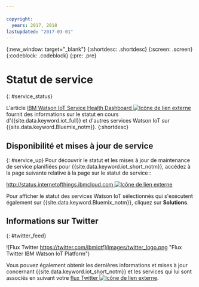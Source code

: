 ```yaml
---

copyright:
  years: 2017, 2018
lastupdated: "2017-03-01"
---
```


{:new_window: target="_blank"}
{:shortdesc: .shortdesc}
{:screen: .screen}
{:codeblock: .codeblock}
{:pre: .pre}

# Statut de service
{: #service_status}

L'article [IBM Watson IoT Service Health Dashboard ![Icône de lien externe](../../icons/launch-glyph.svg "External link icon")](https://status.internetofthings.ibmcloud.com) fournit des informations sur le statut en cours d'{{site.data.keyword.iot_full}} et d'autres services Watson IoT sur {{site.data.keyword.Bluemix_notm}}.
{:shortdesc}

## Disponibilité et mises à jour de service
{: #service_up}
Pour découvrir le statut et les mises à jour de maintenance de service planifiées pour {{site.data.keyword.iot_short_notm}}, accédez à la page suivante relative à la page sur le statut de service :

[http://status.internetofthings.ibmcloud.com ![Icône de lien externe](../../icons/launch-glyph.svg "External link icon")](http://status.internetofthings.ibmcloud.com)

Pour afficher le statut des services Watson IoT sélectionnés qui s'exécutent également sur {{site.data.keyword.Bluemix_notm}}, cliquez sur **Solutions**.

## Informations sur Twitter
{: #twitter_feed}

![Flux Twitter https://twitter.com/ibmiotf](images/twitter_logo.png "Flux Twitter IBM Watson IoT Platform")

Vous pouvez également obtenir les dernières informations et mises à jour concernant {{site.data.keyword.iot_short_notm}} et les services qui lui sont associés en suivant votre [flux Twitter ![Icône de lien externe](../../icons/launch-glyph.svg "External link icon")](https://twitter.com/ibmiot). 
